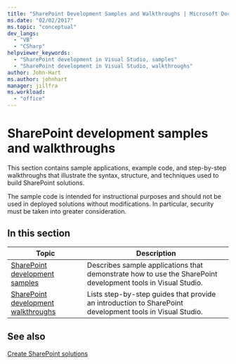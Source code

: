 ```yaml
---
title: "SharePoint Development Samples and Walkthroughs | Microsoft Docs"
ms.date: "02/02/2017"
ms.topic: "conceptual"
dev_langs: 
  - "VB"
  - "CSharp"
helpviewer_keywords: 
  - "SharePoint development in Visual Studio, samples"
  - "SharePoint development in Visual Studio, walkthroughs"
author: John-Hart
ms.author: johnhart
manager: jillfra
ms.workload: 
  - "office"
---
```

# SharePoint development samples and walkthroughs
  This section contains sample applications, example code, and step-by-step walkthroughs that illustrate the syntax, structure, and techniques used to build SharePoint solutions.  
  
 The sample code is intended for instructional purposes and should not be used in deployed solutions without modifications. In particular, security must be taken into greater consideration.  
  
## In this section
  
|Topic|Description|  
|-----------|-----------------|  
|[SharePoint development samples](../sharepoint/sharepoint-development-samples.md)|Describes sample applications that demonstrate how to use the SharePoint development tools in Visual Studio.|  
|[SharePoint development walkthroughs](../sharepoint/sharepoint-development-walkthroughs.md)|Lists step-by-step guides that provide an introduction to SharePoint development tools in Visual Studio.|  
  
## See also
 [Create SharePoint solutions](../sharepoint/create-sharepoint-solutions.md)  
